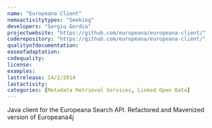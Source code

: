 ```yaml
---
name: "Europeana Client"
nemoactivitytypes: "Seeking"
developers: "Sergiu Gordia"
projectwebsite: "https://github.com/europeana/europeana-client/"
coderepository: "https://github.com/europeana/europeana-client/"
qualityofdocumentation: 
easeofadaptation: 
codequality: 
license: 
examples: 
lastrelease: 14/2/2014
lastactivity: 
categories: [Metadata Retrieval Services, Linked Open Data]
---
```

Java client for the Europeana Search API. Refactored and Mavenized version of Europeana4j
